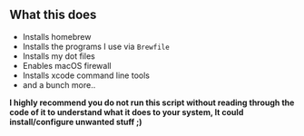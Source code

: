 

## What this does
- Installs homebrew
- Installs the programs I use via `Brewfile`
- Installs my dot files
- Enables macOS firewall
- Installs xcode command line tools
- and a bunch more..


**I highly recommend you do not run this script without reading through the code of it to understand what it does to your system, It could install/configure unwanted stuff ;)**

